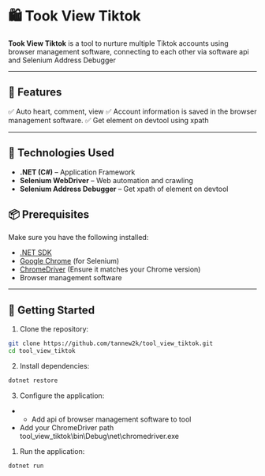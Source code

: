 # 🛍️ Took View Tiktok

**Took View Tiktok** is a tool to nurture multiple Tiktok accounts using browser management software, connecting to each other via software api and Selenium Address Debugger

---

## 📌 Features

✅ Auto heart, comment, view
✅ Account information is saved in the browser management software. 
✅ Get element on devtool using xpath 


---

## 🧰 Technologies Used

- **.NET (C#)** – Application Framework  
- **Selenium WebDriver** – Web automation and crawling
- **Selenium Address Debugger** – Get xpath of element on devtool
  

## 📦 Prerequisites

Make sure you have the following installed:

- [.NET SDK](https://dotnet.microsoft.com/en-us/download)
- [Google Chrome](https://www.google.com/chrome/) (for Selenium)
- [ChromeDriver](https://chromedriver.chromium.org/downloads) (Ensure it matches your Chrome version)
- Browser management software

---

## 🚀 Getting Started

1. Clone the repository:

```bash
git clone https://github.com/tannew2k/tool_view_tiktok.git
cd tool_view_tiktok
```

2. Install dependencies:

```bash
dotnet restore
```

3. Configure the application:

- - Add api of browser management software to tool
- Add your ChromeDriver path tool_view_tiktok\bin\Debug\net\chromedriver.exe

1. Run the application:

```bash
dotnet run
```




